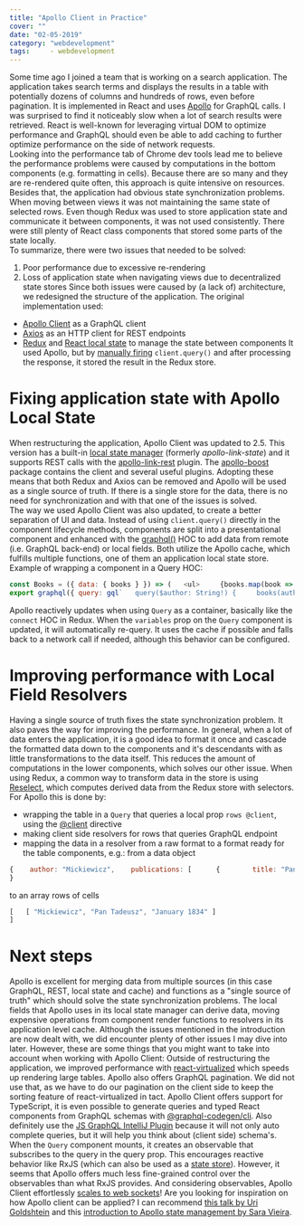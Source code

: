 ```yaml
---
title: "Apollo Client in Practice"
cover: ""
date: "02-05-2019"
category: "webdevelopment"
tags:     - webdevelopment
---
```


Some time ago I joined a team that is working on a search application. The application takes search terms and displays 
the results in a table with potentially dozens of columns and hundreds   of rows, even before pagination. It is implemented in React and uses [Apollo](https://www.apollographql.com/) for 
GraphQL calls. I was surprised to find it noticeably slow when a lot of search results were retrieved. React is 
well-known for leveraging virtual DOM to optimize performance and GraphQL should even be able to add caching to further
optimize performance on the side of network requests.  
Looking into the performance tab of Chrome dev tools lead me to believe the performance problems were caused by 
computations in the bottom components (e.g. formatting in cells). Because there are so many and they are 
re-rendered quite often, this approach is quite intensive on resources. 
Besides that, the application had obvious state synchronization problems. When moving between views it was not 
maintaining the same state of selected rows. Even though Redux was used to store application state and communicate it 
between components, it was not used consistently. There were still plenty of React class components that stored some parts of the state locally.  
To summarize, there were two issues that needed to be solved: 
1. Poor performance due to excessive re-rendering
2. Loss of application state when navigating views due to decentralized state stores 
Since both issues were caused by (a lack of) architecture, we redesigned the structure of the application. The original implementation used: 
* [Apollo Client](https://www.apollographql.com) as a GraphQL client
* [Axios](https://github.com/axios/axios) as an HTTP client for REST endpoints
* [Redux](https://redux.js.org) and [React local state](https://reactjs.org/docs/hooks-reference.html#usestate) to manage the state between components 
It used Apollo, but by [manually firing](https://www.apollographql.com/docs/react/essentials/queries#manual-query) `client.query()` and 
after processing the response, it stored the result in the Redux store. 
# Fixing application state with Apollo Local State 
When restructuring the application, Apollo Client was updated to 2.5. This version has a built-in [local state manager](https://www.apollographql.com/docs/react/essentials/local-state)
(formerly *apollo-link-state*) and it supports REST calls with the [apollo-link-rest](https://www.apollographql.com/docs/link/links/rest) plugin. 
The [apollo-boost](https://github.com/apollographql/apollo-client/tree/master/packages/apollo-boost) package contains the 
client and several useful plugins. Adopting these means that both Redux and Axios can be removed and Apollo will be 
used as a single source of truth. If there is a single store for the data, there is no need for synchronization and
with that one of the issues is solved.  
The way we used Apollo Client was also updated, to create a better separation of UI and data. Instead of using `client.query()` 
directly in the component lifecycle methods, components are split into a presentational component and enhanced with the 
[graphql()](https://www.apollographql.com/docs/react/api/react-apollo#graphql) HOC to add data from remote (i.e. GraphQL 
back-end) or local fields. Both utilize the Apollo cache, which fulfills multiple functions, one of them an application local state store. 
Example of wrapping a component in a Query HOC: 
```javascript
const Books = ({ data: { books } }) => (   <ul>     {books.map(book => <li>{book.title}</li>}   </ul>); 
export graphql({ query: gql`   query($author: String!) {     books(author: $author) {      title     }   }`,    variables: { author: "Mickiewicz" })(Books);
``` 
Apollo reactively updates when using `Query` as a container, basically like the `connect` HOC in Redux. When 
the `variables` prop on the `Query` component is updated, it will automatically re-query. It uses the cache if possible and  falls back to a network call if needed, although this behavior can be configured. 
# Improving performance with Local Field Resolvers 
Having a single source of truth fixes the state synchronization problem. It also paves the way for improving the 
performance. In general, when a lot of data enters the application, it is a good idea to format it once and cascade the 
formatted data down to the components and it's descendants with as little transformations to the data itself. This 
reduces the amount of computations in the lower components, which solves our other issue. 
When using Redux, a common way to transform data in the store is using 
[Reselect](https://github.com/reduxjs/reselect), which computes derived data from the Redux store with selectors. For 
Apollo this is done by:
* wrapping the table in a `Query` that queries a local prop `rows @client`, using the [@client](https://www.apollographql.com/docs/react/essentials/local-state) directive
* making client side resolvers for rows that queries GraphQL endpoint
* mapping the data in a resolver from a raw format to a format ready for the table components, e.g.: 
from a data object  
```javascript
{    author: "Mickiewicz",    publications: [      {        title: "Pan Tadeusz",       date: -4291747200      }    ] 
}
```  
to an array rows of cells   
```javascript
[   [ "Mickiewicz", "Pan Tadeusz", "January 1834" ]
]
``` 
# Next steps 
Apollo is excellent for merging data from multiple sources (in this case GraphQL, REST, local state and cache) and 
functions as a "single source of truth" which should solve the state synchronization problems. The local fields that
Apollo uses in its local state manager can derive data, moving expensive operations from component render functions
to resolvers in its application level cache. Although the issues mentioned in the introduction are now dealt with, we did 
encounter plenty of other issues I may dive into later. However, these are some things that you might want to 
take into account when working with Apollo Client: 
Outside of restructuring the application, we improved performance with [react-virtualized](https://github.com/bvaughn/react-virtualized) which speeds up rendering
large tables. Apollo also offers GraphQL pagination. We did not use that, as we
have to do our pagination on the client side to keep the sorting feature of react-virtualized in tact. 
Apollo Client offers support for TypeScript, it is even possible to generate queries and typed React components from 
GraphQL schemas with [@graphql-codegen/cli](https://graphql-code-generator.com/). 
Also definitely use the [JS GraphQL IntelliJ Plugin](https://jimkyndemeyer.github.io/js-graphql-intellij-plugin/) because 
it will not only auto complete queries, but it will help you think about (client side) schema's. 
When the `Query` component mounts, it creates an observable that subscribes to the query in the query prop. This 
encourages reactive behavior like RxJS (which can also be used as a [state store](https://github.com/mdvanes/realtime-planner)). 
However, it seems that Apollo offers much less fine-grained control over the observables than what RxJS provides. And considering observables, Apollo Client 
effortlessly [scales to web sockets](https://www.apollographql.com/docs/link/links/ws)! 
Are you looking for inspiration on how Apollo client can be applied? I can recommend 
[this talk by Uri Goldshtein](https://www.youtube.com/watch?v=g6Mhm9W76jY) and this [introduction to Apollo state 
management by Sara Vieira](https://www.youtube.com/watch?v=2RvRcnD8wHY).  
